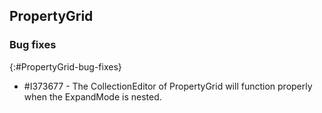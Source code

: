 ## PropertyGrid

### Bug fixes
{:#PropertyGrid-bug-fixes}

* \#I373677 - The CollectionEditor of PropertyGrid will function properly when the ExpandMode is nested.
